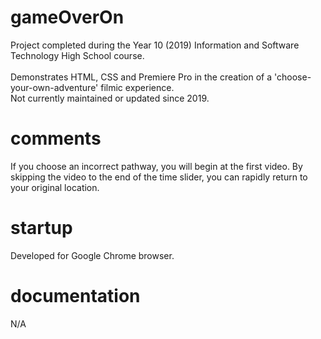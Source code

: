 # gameOverOn
Project completed during the Year 10 (2019) Information and Software Technology High School course. <br /><br />
Demonstrates HTML, CSS and Premiere Pro in the creation of a 'choose-your-own-adventure' filmic experience.<br />
Not currently maintained or updated since 2019.

# comments
If you choose an incorrect pathway, you will begin at the first video. By skipping the video to the end of the time slider, you can rapidly return to your original location. 

# startup
Developed for Google Chrome browser.

# documentation
N/A
